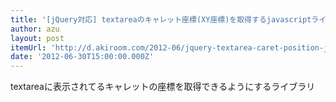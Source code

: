 ```yaml
---
title: '[jQuery対応] textareaのキャレット座標(XY座標)を取得するjavascriptライブラリを作った | 秋山ブログ'
author: azu
layout: post
itemUrl: 'http://d.akiroom.com/2012-06/jquery-textarea-caret-position-javascript-library/'
date: '2012-06-30T15:00:00.000Z'
---
```

textareaに表示されてるキャレットの座標を取得できるようにするライブラリ
